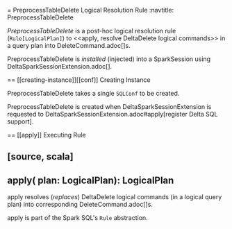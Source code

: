 = PreprocessTableDelete Logical Resolution Rule
:navtitle: PreprocessTableDelete

*PreprocessTableDelete* is a post-hoc logical resolution rule (`Rule[LogicalPlan]`) to <<apply, resolve DeltaDelete logical commands>> in a query plan into DeleteCommand.adoc[]s.

PreprocessTableDelete is _installed_ (injected) into a SparkSession using DeltaSparkSessionExtension.adoc[].

== [[creating-instance]][[conf]] Creating Instance

PreprocessTableDelete takes a single `SQLConf` to be created.

PreprocessTableDelete is created when DeltaSparkSessionExtension is requested to DeltaSparkSessionExtension.adoc#apply[register Delta SQL support].

== [[apply]] Executing Rule

[source, scala]
----
apply(
  plan: LogicalPlan): LogicalPlan
----

apply resolves (_replaces_) DeltaDelete logical commands (in a logical query plan) into corresponding DeleteCommand.adoc[]s.

apply is part of the Spark SQL's `Rule` abstraction.
